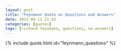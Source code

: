 ```yaml
---
layout: post
title: "Feynmann Quote on Questions and Answers"
date: 2013-09-11 21:43
categories: [quotes]
tags: [richard-feynmann, questions, no-answers]
---
```


{% include quote.html id="feynmann_questions" %}
